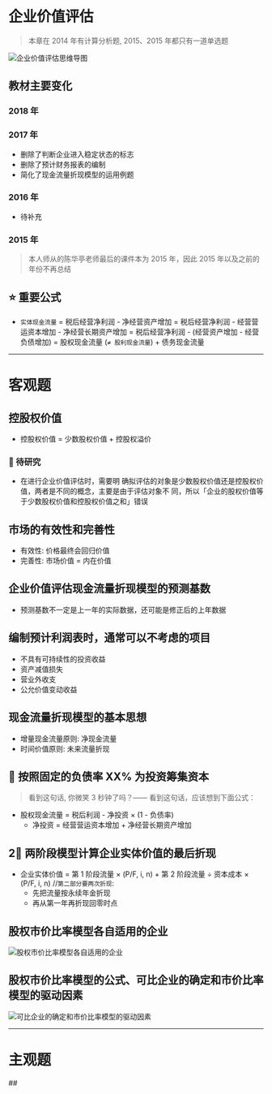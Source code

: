 # 企业价值评估
> 本章在 2014 年有计算分析题, 2015、2015 年都只有一道单选题

![][image-1]

## 教材主要变化
### 2018 年
### 2017 年
- 删除了判断企业进入稳定状态的标志
- 删除了预计财务报表的编制
- 简化了现金流量折现模型的运用例题
### 2016 年
- 待补充
### 2015 年
> 本人师从的陈华亭老师最后的课件本为 2015 年，因此 2015 年以及之前的年份不再总结

## ⭐️ 重要公式
- `实体现金流量` = 税后经营净利润 - 净经营资产增加 = 税后经营净利润 - 经营营运资本增加 - 净经营长期资产增加 = 税后经营净利润 - (经营资产增加 - 经营负债增加) = 股权现金流量 (`≠ 股利现金流量`) + 债务现金流量

---- 
# 客观题
## 控股权价值
- 控股权价值 = 少数股权价值 + 控股权溢价

### 🤔 待研究
- 在进行企业价值评估时，需要明 确拟评估的对象是少数股权价值还是控股权价值，两者是不同的概念，主要是由于评估对象不 同，所以「企业的股权价值等于少数股权价值和控股权价值之和」错误

## 市场的有效性和完善性
- 有效性: 价格最终会回归价值
- 完善性: 市场价值 = 内在价值

## 企业价值评估现金流量折现模型的预测基数
- 预测基数不一定是上一年的实际数据，还可能是修正后的上年数据

## 编制预计利润表时，通常可以不考虑的项目
- 不具有可持续性的投资收益
- 资产减值损失
- 营业外收支
- 公允价值变动收益

## 现金流量折现模型的基本思想
- 增量现金流量原则: 净现金流量
- 时间价值原则: 未来流量折现

## 🙂 按照固定的负债率 XX% 为投资筹集资本
> 看到这句话, 你微笑 3 秒钟了吗？—— 看到这句话，应该想到下面公式：
- 股权现金流量 = 税后利润 - 净投资 × (1 - 负债率) 
	- 净投资 = 经营营运资本增加 + 净经营长期资产增加

## 2⃣️ 两阶段模型计算企业实体价值的最后折现
- 企业实体价值 = 第 1 阶段流量 × (P/F, i, n) + 第 2 阶段流量 ÷ 资本成本 × (P/F, i, n) //`第二部分要两次折现`:
	- 先把流量按永续年金折现
	- 再从第一年再折现回零时点

## 股权市价比率模型各自适用的企业
![][image-2]

## 股权市价比率模型的公式、可比企业的确定和市价比率模型的驱动因素
![][image-3]

---- 
# 主观题
\#\# 

[image-1]:	https://ws2.sinaimg.cn/large/006tNc79gy1fpv1lov5yuj308605xaaj.jpg "企业价值评估思维导图"
[image-2]:	https://ws3.sinaimg.cn/large/006tNc79gy1fpuyn05ivhj31kw0ahdmj.jpg "股权市价比率模型各自适用的企业"
[image-3]:	https://ws4.sinaimg.cn/large/006tNc79gy1fpuym6aol6j31kw0bc0yh.jpg "可比企业的确定和市价比率模型的驱动因素"